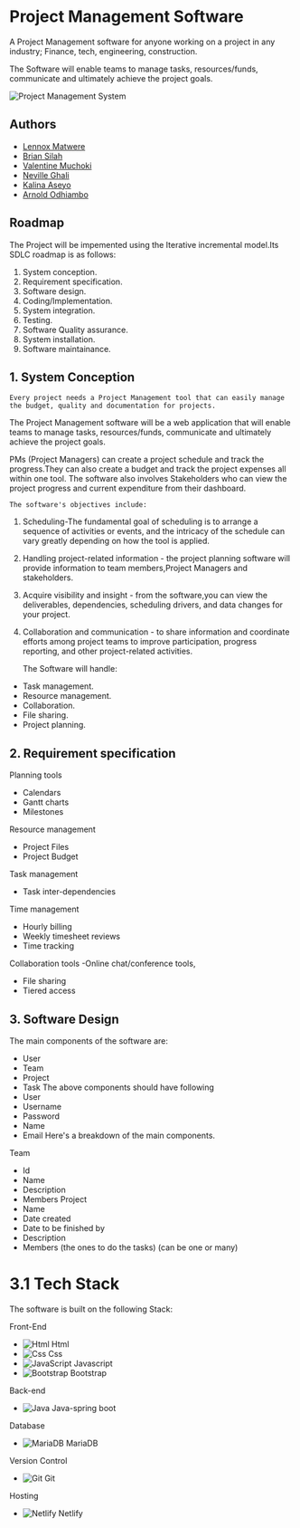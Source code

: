 # Project Management Software

A Project Management software for anyone working on a project in any industry; Finance, tech, engineering, construction.

The Software will enable teams to manage tasks, resources/funds, communicate and ultimately achieve the project goals.

  ![Project Management System](strucker.netlify.app) 

## Authors

- [Lennox Matwere](https://www.github.com/strucker-eth/About-me)
- [Brian Silah](https://github.com/unpervertedkid)
- [Valentine Muchoki](https://github.com/strucker-eth/Project-305)
- [Neville Ghali](https://www.github.com/neville-phillippe)
- [Kalina Aseyo](https://github.com/strucker-eth/Project-305)
- [Arnold Odhiambo](https://github.com/strucker-eth/Project-305)



## Roadmap
The Project will be impemented using the Iterative incremental model.Its SDLC roadmap is as follows:
1. System conception.
2. Requirement specification.
3. Software design.
4. Coding/Implementation.
5. System integration.
6. Testing.
7. Software Quality assurance.
8. System installation.
9. Software maintainance.




 
## 1. System Conception
    Every project needs a Project Management tool that can easily manage the budget, quality and documentation for projects. 

The Project Management software will be a web application that will enable teams to manage tasks, resources/funds, communicate and ultimately achieve the project goals.

PMs (Project Managers) can create a project schedule and track the progress.They can also  create a budget and track the project expenses all within one tool.
The software also involves Stakeholders who can view the project progress and current expenditure from their dashboard.

    The software's objectives include:

1. Scheduling-The fundamental goal of scheduling is to arrange a sequence of activities or events, and the intricacy of the schedule can vary greatly depending on how the tool is applied.
2. Handling project-related information - the project planning software will provide information to team members,Project Managers and stakeholders. 
3. Acquire visibility and insight - from the software,you can view the deliverables, dependencies, scheduling drivers, and data changes for your project.
4. Collaboration and communication - to share information and coordinate efforts among project teams to improve participation, progress reporting, and other project-related activities.

    The Software will handle:
- Task management.
-  Resource management.
- Collaboration.
- File sharing.
- Project planning.


## 2. Requirement specification
Planning tools
- Calendars
- Gantt charts
- Milestones

Resource management
- Project Files
- Project Budget

Task management
- Task inter-dependencies

Time management
- Hourly billing
- Weekly timesheet reviews
- Time tracking

Collaboration tools
-Online chat/conference tools,
- File sharing
- Tiered access


## 3. Software Design
The main components of the software are:
- User
- Team 
- Project
- Task
The above components should have following
- User
- Username
- Password
- Name 
- Email
Here's a breakdown of the main components.

 Team
- Id
- Name 
- Description
- Members
Project
- Name 
- Date created
- Date to be finished by
- Description
- Members (the ones to do the tasks) (can be one or many)


# 3.1 Tech Stack
The software is built on the following Stack:

 Front-End
 - ![Html](https://img.shields.io/badge/html5-%23E34F26.svg?style=plastic&logo=html5&logoColor=white) Html
- ![Css](https://img.shields.io/badge/css3-%231572B6.svg?style=plastic&logo=css3&logoColor=white) Css
- ![JavaScript](https://img.shields.io/badge/javascript-%23323330.svg?style=plastic&logo=javascript&logoColor=%23F7DF1E) Javascript
- ![Bootstrap](https://img.shields.io/badge/bootstrap-%23563D7C.svg?style=plastic&logo=bootstrap&logoColor=white) Bootstrap



Back-end 
- ![Java](https://img.shields.io/badge/java-%23ED8B00.svg?style=plastic&logo=java&logoColor=white) Java-spring boot

Database
- ![MariaDB](https://img.shields.io/badge/mariadb-%2300f.svg?style=plastic&logo=mariadb&logoColor=white) MariaDB

Version Control
- ![Git](https://img.shields.io/badge/git-%23F05033.svg?style=plastic&logo=git&logoColor=white) Git

Hosting 
- ![Netlify](https://img.shields.io/badge/netlify-%2300C7B7.svg?style=plastic&logo=netlify&logoColor=white) Netlify







